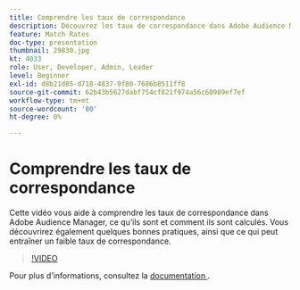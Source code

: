 ```yaml
---
title: Comprendre les taux de correspondance
description: Découvrez les taux de correspondance dans Adobe Audience Manager, ce qu’ils sont et comment ils sont calculés. Découvrez également les bonnes pratiques ainsi que les causes possibles d’un faible taux de correspondance.
feature: Match Rates
doc-type: presentation
thumbnail: 29830.jpg
kt: 4033
role: User, Developer, Admin, Leader
level: Beginner
exl-id: d8b21d85-d718-4837-9f80-7686b8511ff8
source-git-commit: 62b43b5627dabf754cf821f974a56c60989ef7ef
workflow-type: tm+mt
source-wordcount: '80'
ht-degree: 0%

---
```


# Comprendre les taux de correspondance

Cette vidéo vous aide à comprendre les taux de correspondance dans Adobe Audience Manager, ce qu’ils sont et comment ils sont calculés. Vous découvrirez également quelques bonnes pratiques, ainsi que ce qui peut entraîner un faible taux de correspondance.

>[!VIDEO](https://video.tv.adobe.com/v/29830/?quality=12)

Pour plus d’informations, consultez la [ documentation ](https://experienceleague.adobe.com/docs/audience-manager/user-guide/features/addressable-audiences.html?lang=fr).
